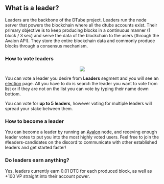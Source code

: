 ## What is a leader?

Leaders are the backbone of the DTube project. Leaders run the node server that powers the blockchain where all the dtube accounts exist. Their primary objective is  to keep producing blocks in a continuous manner (1 block / 3 sec) and serve the data of the blockchain to the users (through the Avalon API). They store the entire blockchain data and commonly produce blocks through a consensus mechanism.

### How to vote leaders

<center>

![](https://i.imgur.com/iuATj3O.png)

</center>

You can vote a leader you desire from **Leaders** segment and you will see an [election](https://d.tube/#!/election) page. All you have to do is search the leader you want to vote from list or if they are not on the list you can vote by typing their name down bottom.

You can vote for **up to 5 leaders**, however voting for multiple leaders will spread your stake between them.

### How to become a leader
You can become a leader by running an [Avalon](https://github.com/dtube/avalon) node, and receving enough leader votes to put you into the most highly voted users. Feel free to join the #leaders-candidates on the discord to communicate with other established leaders and get started faster!

### Do leaders earn anything?
Yes, leaders currently earn 0.01 DTC for each produced block, as well as +100 VP straight into their account power.

